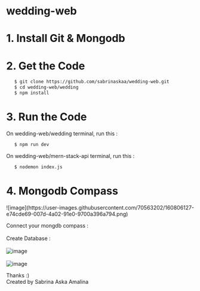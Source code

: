 # wedding-web

<h1>1. Install Git & Mongodb</h1>

<h1>2. Get the Code</h1>

```bash
   $ git clone https://github.com/sabrinaskaa/wedding-web.git
   $ cd wedding-web/wedding
   $ npm install
``` 

<h1>3. Run the Code</h1>
On wedding-web/wedding terminal, run this :

```bash
   $ npm run dev
```

On wedding-web/mern-stack-api terminal, run this :

```bash
   $ nodemon index.js
```

<h1>4. Mongodb Compass</h1>
![image](https://user-images.githubusercontent.com/70563202/160806127-e74cde69-007d-4a02-91e0-9700a396a794.png)

Connect your mongdb compass : <br /><br />
Create Database : <br/><br/>
![image](https://user-images.githubusercontent.com/70563202/158966152-fba7b2a0-bf1d-4f40-90fb-66a673f85f3f.png) <br /> <br/>
![image](https://user-images.githubusercontent.com/70563202/158966506-741b5cf9-856b-4592-8ac1-4e427cdc8d27.png)

Thanks :) <br/>
Created by Sabrina Aska Amalina
